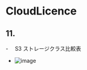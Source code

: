 # CloudLicence

## 11.

-　 S3 ストレージクラス比較表
  - ![image](https://github.com/user-attachments/assets/2786bd2a-6abd-48e3-85b1-eb46828b61b9)

